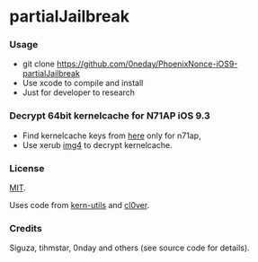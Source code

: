 # partialJailbreak



### Usage

- git clone https://github.com/0neday/PhoenixNonce-iOS9-partialJailbreak
- Use xcode to compile and install
- Just for developer to research 

### Decrypt 64bit kernelcache for N71AP iOS 9.3
 	 
 - Find kernelcache keys from [here](https://www.theiphonewiki.com/wiki/Eagle_13E234_(iPhone8,1)) only for n71ap, 
 - Use xerub [img4](https://github.com/xerub/img4tool) to decrypt	 kernelcache.


### License

[MIT](https://github.com/Siguza/PhoenixNonce/blob/master/LICENSE).

Uses code from [kern-utils](https://github.com/Siguza/ios-kern-utils) and [cl0ver](https://github.com/Siguza/cl0ver).

### Credits
Siguza, tihmstar, 0nday and others (see source code for details).
